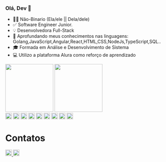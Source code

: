 ### Olá, Dev 👋

- 🏳️‍⚧ Não-Binario (Ela/ele || Dela/dele)
- ✅ Software Engineer Junior.
- 💡 Desenvolvedora Full-Stack
- 🎯 Aprofundando meus conhecimentos nas linguagens: Golang,JavaScript,Angular,React,HTML,CSS,NodeJs,TypeScript,SQL..
- 🎓 Formada em Análise e Desenvolvimento de Sistema
- 💻 Utilizo a plataforma Alura como reforço de aprendizado
<div>
<img height="150em" src="https://github-readme-stats.vercel.app/api?username=jadeplima&show_icons=true&theme=github_dark"/> <img height="150em" src="https://github-readme-stats.vercel.app/api/top-langs/?username=jadeplima&layout=compact&langs_count=16&theme=github_dark"/>
</div>
<div> 
  <img height="20" src="https://img.shields.io/badge/HTML5-E34F26?style=for-the-badge&logo=html5&logoColor=white" target="_blank">
  <img height="20" src="https://img.shields.io/badge/CSS3-1572B6?style=for-the-badge&logo=css3&logoColor=white" target="_blank">
  <img height="20" src="https://img.shields.io/badge/JavaScript-323330?style=for-the-badge&logo=javascript&logoColor=F7DF1E" target="_blank">
  <img height="20" src="https://img.shields.io/badge/TypeScript-007ACC?style=for-the-badge&logo=typescript&logoColor=white" target="_blank">
  <img height="20" src="https://img.shields.io/badge/Go-00ADD8?style=for-the-badge&logo=go&logoColor=white" target="_blank">
  <img height="20" src="https://img.shields.io/badge/React-20232A?style=for-the-badge&logo=react&logoColor=61DAFB" target="_blank">
  <img height="20" src="https://img.shields.io/badge/Angular-DD0031?style=for-the-badge&logo=angular&logoColor=white" target="_blank">
  <img height="20" src="https://img.shields.io/badge/Bootstrap-563D7C?style=for-the-badge&logo=bootstrap&logoColor=white" target="_blank">
  <img height="20" src="https://img.shields.io/badge/Amazon_AWS-232F3E?style=for-the-badge&logo=amazon-aws&logoColor=white" target="_blank">
  
</div>
<h1>Contatos</h1>
<div>
 <a href="https://www.linkedin.com/in/jadepaulolima/" target="_blank"> <img height="20" src="https://img.shields.io/badge/LinkedIn-0077B5?style=for-the-badge&logo=linkedin&logoColor=white" target="_blank"> </a>  </a> <a href="mailto:jade.paula.lima@gmail.com" target="_blank"> <img height="20" src="https://img.shields.io/badge/Gmail-D14836?style=for-the-badge&logo=gmail&logoColor=white" target="_blank"> </a>
  
</div>


